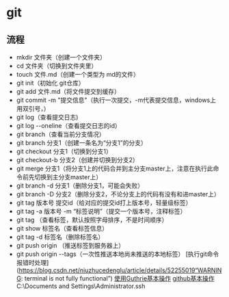 # git
## 流程
- mkdir 文件夹（创建一个文件夹）
- cd 文件夹（切换到文件夹里）
- touch 文件.md（创建一个类型为 md的文件）
- git init（初始化 git仓库）
- git add 文件.md（将文件提交到缓存）
- git commit -m "提交信息"（执行一次提交，-m代表提交信息，windows上用双引号，）
- git log（查看提交日志)
- git log --oneline（查看提交日志的id）
- git branch（查看当前分支情况）
- git branch 分支1（创建一条名为“分支1”的分支）
- git checkout 分支1（切换到分支1）
- git checkout-b 分支2（创建并切换到分支2）
- git merge 分支1（将分支1上的代码合并到主分支master上，注意在执行此命令前先切换到主分支master上）
- git branch -d 分支1（删除分支1，可能会失败）
- git branch -D 分支2（删除分支2，不论分支上的代码有没有和进master上）
- git tag 版本号 提交id（给对应的提交id打上版本号，轻量级标签）
- git tag -a 版本号 -m “标签说明”（提交一个版本号，注释标签）
- git tag （查看标签，默认按照字母排序，不是时间顺序）
- git show 标签名（查看标签信息）
- git tag -d 标签名（删除标签名）
- git push origin <tagname>（推送标签到服务器上）
- git push origin --tags（一次性推送本地尚未推送的本地标签）
  [执行git命令报错时处理](https://blog.csdn.net/niuzhucedenglu/article/details/52255019“WARNING: terminal is not fully functional”)
  [使用Guthrie基本操作](https://www.jianshu.com/p/68b9e463333f"基本操作")
  [github基本操作](https://www.jianshu.com/p/68b9e463333f)
  C:\Documents and Settings\Administrator\.ssh
